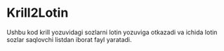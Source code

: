 # Krill2Lotin
Ushbu kod  krill yozuvidagi sozlarni lotin yozuviga otkazadi va ichida lotin sozlar saqlovchi listdan iborat fayl yaratadi.
